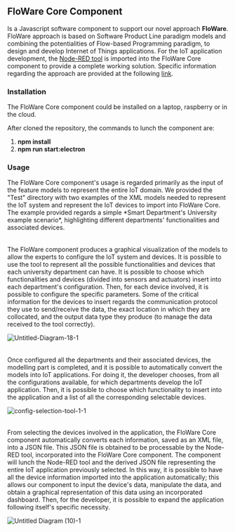 
<h2>FloWare Core Component</h2>

Is a Javascript software component to support our novel approach **FloWare**.
FloWare approach is based on Software Product Line paradigm models and combining the potentialities of Flow-based Programming paradigm, to design and develop Internet of Things applications.
For the IoT application development, the [Node-RED tool](https://nodered.org/) is imported into the FloWare Core component to provide a complete working solution. Specific information regarding the approach are provided at the following [link](http://pros.unicam.it/FloWare).

<h3>Installation</h3>
The FloWare Core component could be installed on a laptop, raspberry or in the cloud.

After cloned the repository, the commands to lunch the component are:
 1. **npm install**
 2. **npm run start:electron**

<h3>Usage</h3>
The FloWare Core component's usage is regarded primarily as the input of the feature models to represent the entire IoT domain.
We provided the "Test" directory with two examples of the XML models needed to represent the IoT system and represent the IoT devices to import into FloWare Core. The example provided regards a simple *Smart Department's University example scenario*, highlighting different departments' functionalities and associated devices.

######

The FloWare component produces a graphical visualization of the models to allow the experts to configure the IoT system and devices. It is possible to use the tool to represent all the possible functionalities and devices that each university department can have. It is possible to choose which functionalities and devices (divided into sensors and actuators) insert into each department's configuration. Then, for each device involved, it is possible to configure the specific parameters. Some of the critical information for the devices to insert regards the communication protocol they use to send/receive the data, the exact location in which they are collocated, and the output data type they produce (to manage the data received to the tool correctly).

<img src="https://i.ibb.co/ZxYtjK5/Untitled-Diagram-18-1.jpg" alt="Untitled-Diagram-18-1" border="0">

######

Once configured all the departments and their associated devices, the modelling part is completed, and it is possible to automatically convert the models into IoT applications.
For doing it, the developer chooses, from all the configurations available, for which departments develop the IoT application. Then, it is possible to choose which functionality to insert into the application and a list of all the corresponding selectable devices.

<img src="https://i.ibb.co/gtJfcGT/config-selection-tool-1-1.jpg" alt="config-selection-tool-1-1" border="0">

######

From selecting the devices involved in the application, the FloWare Core component automatically converts each information, saved as an XML file, into a JSON file. This JSON file is obtained to be processable by the Node-RED tool, incorporated into the FloWare Core component. The component will lunch the Node-RED tool and the derived JSON file representing the entire IoT application previously selected. In this way, it is possible to have all the device information imported into the application automatically; this allows our component to input the device's data, manipulate the data, and obtain a graphical representation of this data using an incorporated dashboard. Then, for the developer, it is possible to expand the application following itself's specific necessity.

<img src="https://i.ibb.co/B4jMF97/Untitled-Diagram-10-1.jpg" alt="Untitled Diagram (10)-1" border="0">
